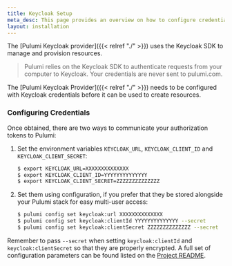 ```yaml
---
title: Keycloak Setup
meta_desc: This page provides an overview on how to configure credentials for the Pulumi Keycloak Provider.
layout: installation
---
```


The [Pulumi Keycloak provider]({{< relref "./" >}}) uses the Keycloak SDK to manage and provision resources.

> Pulumi relies on the Keycloak SDK to authenticate requests from your computer to Keycloak. Your credentials are never sent
> to pulumi.com.

The [Pulumi Keycloak Provider]({{< relref "./" >}}) needs to be configured with Keycloak credentials
before it can be used to create resources.

### Configuring Credentials

Once obtained, there are two ways to communicate your authorization tokens to Pulumi:

1. Set the environment variables `KEYCLOAK_URL`, `KEYCLOAK_CLIENT_ID` and `KEYCLOAK_CLIENT_SECRET`:

    ```bash
    $ export KEYCLOAK_URL=XXXXXXXXXXXXXX
    $ export KEYCLOAK_CLIENT_ID=YYYYYYYYYYYYYY
    $ export KEYCLOAK_CLIENT_SECRET=ZZZZZZZZZZZZZZ
    ```

2. Set them using configuration, if you prefer that they be stored alongside your Pulumi stack for easy multi-user access:

    ```bash
    $ pulumi config set keycloak:url XXXXXXXXXXXXXX
    $ pulumi config set keycloak:clientId YYYYYYYYYYYYYY --secret
    $ pulumi config set keycloak:clientSecret ZZZZZZZZZZZZZZ --secret
    ```

Remember to pass `--secret` when setting `keycloak:clientId` and `keycloak:clientSecret` so that they are properly encrypted. A full set of configuration parameters
can be found listed on the [Project README](https://github.com/pulumi/pulumi-keycloak/blob/master/README.md).
